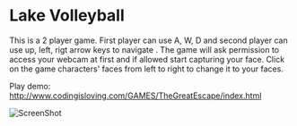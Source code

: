 Lake Volleyball
==============

This is a 2 player game. First player can use A, W, D and second player can use up, left, rigt arrow keys to navigate . The game will ask permission to access your webcam at first and if allowed start capturing your face. Click on the game characters' faces from left to right to change it to your faces. 

Play demo: http://www.codingisloving.com/GAMES/TheGreatEscape/index.html

![ScreenShot](https://raw.github.com/vinhnghi223/HTML5-GAMES/master/Lake%20Volleyball/ball-screenshot.png)
